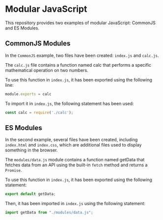 # Modular JavaScript

This repository provides two examples of modular JavaScript: CommonJS and ES Modules.

## CommonJS Modules

In the `CommonJS` example, two files have been created: `index.js` and `calc.js`.

The `calc.js` file contains a function named calc that performs a specific mathematical operation on two numbers.

To use this function in `index.js`, it has been exported using the following line:

```js
module.exports = calc
```

To import it in `index.js`, the following statement has been used:

```js
const calc = require('./calc');
```


## ES Modules

In the second example, several files have been created, including `index.html` and `index.css`, which are additional files used to display something in the browser.

The `modules/data.js` module contains a function named getData that fetches data from an API using the built-in `fetch` method and returns a `Promise`.

To use this function in `index.js`, it has been exported using the following statement:

```js
export default getData;
```

Then, it has been imported in `index.js` using the following statement:

```js
import getData from "./modules/data.js";
```